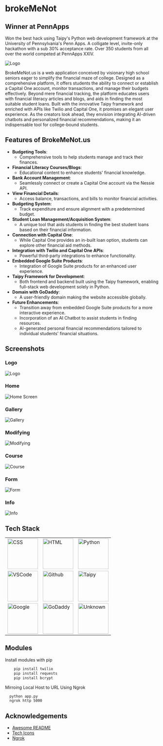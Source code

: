 # brokeMeNot

## Winner at PennApps
Won the best hack using Taipy's Python web development framework at the University of Pennsylvania's Penn Apps. A colligate level, invite-only hackathon with a sub 30% acceptance rate. Over 350 students from all over the world competed at PennApps XXIV.   


![Logo](https://d112y698adiu2z.cloudfront.net/photos/production/software_photos/002/581/627/datas/gallery.jpg)

BrokeMeNot.us is a web application conceived by visionary high school seniors eager to simplify the financial maze of college. Designed as a comprehensive platform, it offers students the ability to connect or establish a Capital One account, monitor transactions, and manage their budgets effectively. Beyond mere financial tracking, the platform educates users with financial literacy articles and blogs, and aids in finding the most suitable student loans. Built with the innovative Taipy framework and enriched with APIs like Twilio and Capital One, it promises an elegant user experience. As the creators look ahead, they envision integrating AI-driven chatbots and personalized financial recommendations, making it an indispensable tool for college-bound students.





## Features of BrokeMeNot.us

- **Budgeting Tools**: 
  - Comprehensive tools to help students manage and track their finances.
- **Financial Literacy Courses/Blogs**: 
  - Educational content to enhance students' financial knowledge.
- **Bank Account Management**: 
  - Seamlessly connect or create a Capital One account via the Nessie API.
- **View Financial Details**: 
  - Access balance, transactions, and bills to monitor financial activities.
- **Budgeting System**: 
  - Track expenditure and ensure alignment with a predetermined budget.
- **Student Loan Management/Acquisition System**: 
  - A unique tool that aids students in finding the best student loans based on their financial information.
- **Connection with Capital One**: 
  - While Capital One provides an in-built loan option, students can explore other financial aid methods.
- **Integration with Twilio and Capital One APIs**: 
  - Powerful third-party integrations to enhance functionality.
- **Embedded Google Suite Products**: 
  - Integration of Google Suite products for an enhanced user experience.
- **Taipy Framework for Development**: 
  - Both frontend and backend built using the Taipy framework, enabling full-stack web development solely in Python.
- **Domain with GoDaddy**: 
  - A user-friendly domain making the website accessible globally.
- **Future Enhancements**:
  - Transition away from embedded Google Suite products for a more interactive experience.
  - Incorporation of an AI Chatbot to assist students in finding resources.
  - AI-generated personal financial recommendations tailored to individual students' financial situations.


## Screenshots

### Logo

![Logo](https://d112y698adiu2z.cloudfront.net/photos/production/software_photos/002/581/627/datas/gallery.jpg)

### Home

![Home Screen](https://d112y698adiu2z.cloudfront.net/photos/production/software_photos/002/581/633/datas/gallery.jpg)

### Gallery

![Gallery](https://d112y698adiu2z.cloudfront.net/photos/production/software_photos/002/581/631/datas/gallery.jpg)

### Modifying

![Modifying](https://d112y698adiu2z.cloudfront.net/photos/production/software_photos/002/581/629/datas/gallery.jpg)

### Course

![Course](https://d112y698adiu2z.cloudfront.net/photos/production/software_photos/002/581/630/datas/gallery.jpg)

### Form

![Form](https://d112y698adiu2z.cloudfront.net/photos/production/software_photos/002/581/632/datas/gallery.jpg)

### Info

![Info](https://d112y698adiu2z.cloudfront.net/photos/production/software_photos/002/581/628/datas/gallery.jpg)





## Tech Stack

<table>
  <tr>
    <td><img src="https://raw.githubusercontent.com/vigneshsaravanakumar404/skill-icons/main/icons/CSS.svg" alt="CSS" width="100"/></td>
    <td><img src="https://raw.githubusercontent.com/vigneshsaravanakumar404/skill-icons/main/icons/HTML.svg" alt="HTML" width="100"/></td>
    <td><img src="https://raw.githubusercontent.com/vigneshsaravanakumar404/skill-icons/main/icons/Python-Dark.svg" alt="Python" width="100"/></td>
  </tr>
  <tr>
    <td><img src="https://raw.githubusercontent.com/vigneshsaravanakumar404/skill-icons/main/icons/VSCode-Dark.svg" alt="VSCode" width="100"/></td>
    <td><img src="https://raw.githubusercontent.com/vigneshsaravanakumar404/skill-icons/main/icons/Github-Dark.svg" alt="Github" width="100"/></td>
    <td><img src="https://www.taipy.io/wp-content/uploads/2022/01/logo-taipy-vecto.svg" alt="Taipy" width="100"/></td>
  </tr>
  <tr>
    <td><img src="https://static-00.iconduck.com/assets.00/google-icon-2048x2048-czn3g8x8.png" alt="Google" width="100"/></td>
    <td><img src="https://static-00.iconduck.com/assets.00/godaddy-v2-icon-512x512-mzucmwfq.png" alt="GoDaddy" width="100"/></td>
    <td><img src="https://play-lh.googleusercontent.com/GhAZTgji_F_YJ_TmisXH7J0PgIOYNy4vLPULklCV3Ua6cV3epNZki5DxsAe-KZB7XA" alt="Unknown" width="100"/></td>
  </tr>
</table>



## Modules

Install modules with pip

```bash
    pip install twilio
    pip install requests
    pip install bcrypt
```
    
Mirroing Local Host to URL Using Ngrok
```bash
  python app.py
  ngrok http 5000
```
## Acknowledgements

 - [Awesome README](https://github.com/matiassingers/awesome-readme)
 - [Tech Icons](https://github.com/vigneshsaravanakumar404/skill-icons)
 - [Ngrok](https://ngrok.com/)

